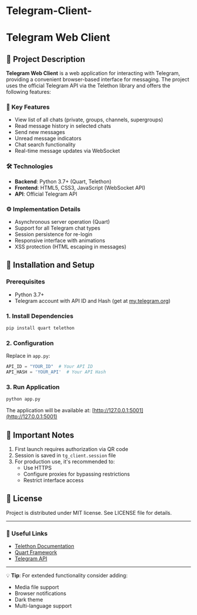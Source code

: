 # Telegram-Client-

# Telegram Web Client

## 📝 Project Description

**Telegram Web Client** is a web application for interacting with Telegram, providing a convenient browser-based interface for messaging. The project uses the official Telegram API via the Telethon library and offers the following features:

### 🌟 Key Features
- View list of all chats (private, groups, channels, supergroups)
- Read message history in selected chats
- Send new messages
- Unread message indicators
- Chat search functionality
- Real-time message updates via WebSocket

### 🛠 Technologies
- **Backend**: Python 3.7+ (Quart, Telethon)
- **Frontend**: HTML5, CSS3, JavaScript (WebSocket API)
- **API**: Official Telegram API

### ⚙️ Implementation Details
- Asynchronous server operation (Quart)
- Support for all Telegram chat types
- Session persistence for re-login
- Responsive interface with animations
- XSS protection (HTML escaping in messages)

## 🚀 Installation and Setup

### Prerequisites
- Python 3.7+
- Telegram account with API ID and Hash (get at [my.telegram.org](https://my.telegram.org))

### 1. Install Dependencies
```bash
pip install quart telethon
```

### 2. Configuration
Replace in `app.py`:
```python
API_ID = "YOUR_ID"  # Your API ID
API_HASH = 'YOUR_API'  # Your API Hash
```

### 3. Run Application
```bash
python app.py
```

The application will be available at: [http://127.0.0.1:5001](http://127.0.0.1:5001)

## 📌 Important Notes
1. First launch requires authorization via QR code
2. Session is saved in `tg_client.session` file
3. For production use, it's recommended to:
   - Use HTTPS
   - Configure proxies for bypassing restrictions
   - Restrict interface access

## 📜 License
Project is distributed under MIT license. See LICENSE file for details.

---

### 🔗 Useful Links
- [Telethon Documentation](https://docs.telethon.dev/)
- [Quart Framework](https://pgjones.gitlab.io/quart/)
- [Telegram API](https://core.telegram.org/api)

---

💡 **Tip**: For extended functionality consider adding:
- Media file support
- Browser notifications
- Dark theme
- Multi-language support
